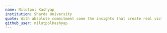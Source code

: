 ```yaml
---
name: Nilutpol Kashyap
institution: Sharda University
quote: With absolute commitment come the insights that create real victory.
github_user: nilutpolkashyap
---
```

